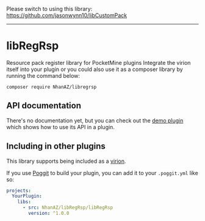 Please switch to using this library: https://github.com/jasonwynn10/libCustomPack

---

# libRegRsp
Resource pack register library for PocketMine plugins
Integrate the virion itself into your plugin or you could also use it as a composer library by running the command below:

`composer require NhanAZ/libregrsp`

## API documentation
There's no documentation yet, but you can check out the [demo plugin](https://github.com/nhanaz-pm-pl/CustomJoinSound/) which shows how to use its API in a plugin.

## Including in other plugins
This library supports being included as a [virion](https://github.com/poggit/support/blob/master/virion.md).

If you use [Poggit](https://poggit.pmmp.io) to build your plugin, you can add it to your `.poggit.yml` like so:

```yml
projects:
  YourPlugin:
    libs:
      - src: NhanAZ/libRegRsp/libRegRsp
        version: ^1.0.0
```

